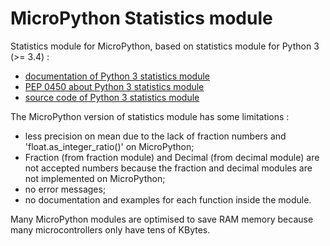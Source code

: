# MicroPython Statistics module

Statistics module for MicroPython, based on statistics module for Python 3 (>= 3.4) :
- [documentation of Python 3 statistics module](https://docs.python.org/3/library/statistics.html)
- [PEP 0450 about Python 3 statistics module](https://www.python.org/dev/peps/pep-0450/)
- [source code of Python 3 statistics module](https://github.com/python/cpython/blob/3.7/Lib/statistics.py)

The MicroPython version of statistics module has some limitations :
- less precision on mean due to the lack of fraction numbers and 'float.as_integer_ratio()' on MicroPython;
- Fraction (from fraction module) and Decimal (from decimal module) are not accepted numbers because the fraction and decimal modules are not implemented on MicroPython;
- no error messages;
- no documentation and examples for each function inside the module.

Many MicroPython modules are optimised to save RAM memory because many microcontrollers only have tens of KBytes.
